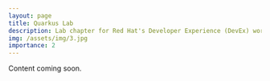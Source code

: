 ```yaml
---
layout: page
title: Quarkus Lab
description: Lab chapter for Red Hat's Developer Experience (DevEx) workshop.
img: /assets/img/3.jpg
importance: 2
---
```


Content coming soon.